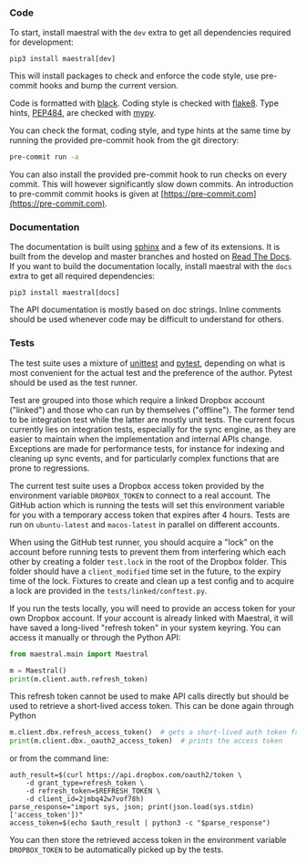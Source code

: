 
### Code

To start, install maestral with the `dev` extra to get all dependencies required for
development:

```
pip3 install maestral[dev]
```

This will install packages to check and enforce the code style, use pre-commit hooks and
bump the current version.

Code is formatted with [black](https://github.com/psf/black).
Coding style is checked with [flake8](http://flake8.pycqa.org).
Type hints, [PEP484](https://www.python.org/dev/peps/pep-0484/), are checked with
[mypy](http://mypy-lang.org/).

You can check the format, coding style, and type hints at the same time by running the
provided pre-commit hook from the git directory:

```bash
pre-commit run -a
```

You can also install the provided pre-commit hook to run checks on every commit. This
will however significantly slow down commits. An introduction to pre-commit commit hooks
is given at [https://pre-commit.com](https://pre-commit.com).

### Documentation

The documentation is built using [sphinx](https://www.sphinx-doc.org/en/master/) and a
few of its extensions. It is built from the develop and master branches and hosted on
[Read The Docs](https://maestral.readthedocs.io/en/latest/). If you want to build the 
documentation locally, install maestral with the `docs` extra to get all required
dependencies:

```
pip3 install maestral[docs]
```

The API documentation is mostly based on doc strings. Inline comments should be used 
whenever code may be difficult to understand for others.

### Tests

The test suite uses a mixture of [unittest](https://docs.python.org/3.8/library/unittest.html)
and [pytest](https://pytest-cov.readthedocs.io/en/latest/), depending on what is most
convenient for the actual test and the preference of the author. Pytest should be used
as the test runner.

Test are grouped into those which require a linked Dropbox account ("linked") and those
who can run by themselves ("offline"). The former tend to be integration test while the
latter are mostly unit tests. The current focus currently lies on integration tests,
especially for the sync engine, as they are easier to maintain when the implementation
and internal APIs change. Exceptions are made for performance tests, for instance for
indexing and cleaning up sync events, and for particularly complex functions that are
prone to regressions.

The current test suite uses a Dropbox access token provided by the environment variable
`DROPBOX_TOKEN` to connect to a real account. The GitHub action which is running the
tests will set this environment variable for you with a temporary access token that
expires after 4 hours. Tests are run on `ubuntu-latest` and `macos-latest` in parallel
on different accounts.

When using the GitHub test runner, you should acquire a "lock" on the account before
running tests to prevent them from interfering which each other by creating a folder
`test.lock` in the root of the Dropbox folder. This folder should have a 
`client_modified` time set in the future, to the expiry time of the lock. Fixtures to
create and clean up a test config and to acquire a lock are provided in the
`tests/linked/conftest.py`.

If you run the tests locally, you will need to provide an access token for your own
Dropbox account. If your account is already linked with Maestral, it will have saved a
long-lived "refresh token" in your system keyring. You can access it manually or through
the Python API:

```Python
from maestral.main import Maestral

m = Maestral()
print(m.client.auth.refresh_token)
```

This refresh token cannot be used to make API calls directly but should be used to
retrieve a short-lived access token. This can be done again through Python

```Python
m.client.dbx.refresh_access_token()  # gets a short-lived auth token from server
print(m.client.dbx._oauth2_access_token)  # prints the access token
```

or from the command line:

```shell
auth_result=$(curl https://api.dropbox.com/oauth2/token \
    -d grant_type=refresh_token \
    -d refresh_token=$REFRESH_TOKEN \
    -d client_id=2jmbq42w7vof78h)
parse_response="import sys, json; print(json.load(sys.stdin)['access_token'])"
access_token=$(echo $auth_result | python3 -c "$parse_response")
```

You can then store the retrieved access token in the environment variable
`DROPBOX_TOKEN` to be automatically picked up by the tests.

